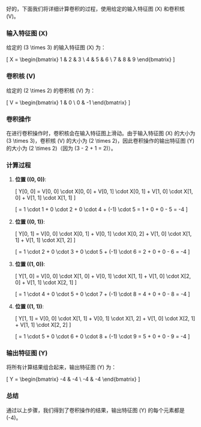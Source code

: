 好的，下面我们将详细计算卷积的过程，使用给定的输入特征图 \(X\) 和卷积核 \(V\)。

### 输入特征图 \(X\)

给定的 \(3 \times 3\) 的输入特征图 \(X\) 为：

\[
X = \begin{bmatrix}
1 & 2 & 3 \\
4 & 5 & 6 \\
7 & 8 & 9
\end{bmatrix}
\]

### 卷积核 \(V\)

给定的 \(2 \times 2\) 的卷积核 \(V\) 为：

\[
V = \begin{bmatrix}
1 & 0 \\
0 & -1
\end{bmatrix}
\]

### 卷积操作

在进行卷积操作时，卷积核会在输入特征图上滑动。由于输入特征图 \(X\) 的大小为 \(3 \times 3\)，卷积核 \(V\) 的大小为 \(2 \times 2\)，因此卷积操作的输出特征图 \(Y\) 的大小为 \(2 \times 2\)（因为 \(3 - 2 + 1 = 2\)）。

### 计算过程

1. **位置 \((0, 0)\)**:

   \[
   Y[0, 0] = V[0, 0] \cdot X[0, 0] + V[0, 1] \cdot X[0, 1] + V[1, 0] \cdot X[1, 0] + V[1, 1] \cdot X[1, 1]
   \]

   \[
   = 1 \cdot 1 + 0 \cdot 2 + 0 \cdot 4 + (-1) \cdot 5 = 1 + 0 + 0 - 5 = -4
   \]

2. **位置 \((0, 1)\)**:

   \[
   Y[0, 1] = V[0, 0] \cdot X[0, 1] + V[0, 1] \cdot X[0, 2] + V[1, 0] \cdot X[1, 1] + V[1, 1] \cdot X[1, 2]
   \]

   \[
   = 1 \cdot 2 + 0 \cdot 3 + 0 \cdot 5 + (-1) \cdot 6 = 2 + 0 + 0 - 6 = -4
   \]

3. **位置 \((1, 0)\)**:

   \[
   Y[1, 0] = V[0, 0] \cdot X[1, 0] + V[0, 1] \cdot X[1, 1] + V[1, 0] \cdot X[2, 0] + V[1, 1] \cdot X[2, 1]
   \]

   \[
   = 1 \cdot 4 + 0 \cdot 5 + 0 \cdot 7 + (-1) \cdot 8 = 4 + 0 + 0 - 8 = -4
   \]

4. **位置 \((1, 1)\)**:

   \[
   Y[1, 1] = V[0, 0] \cdot X[1, 1] + V[0, 1] \cdot X[1, 2] + V[1, 0] \cdot X[2, 1] + V[1, 1] \cdot X[2, 2]
   \]

   \[
   = 1 \cdot 5 + 0 \cdot 6 + 0 \cdot 8 + (-1) \cdot 9 = 5 + 0 + 0 - 9 = -4
   \]

### 输出特征图 \(Y\)

将所有计算结果组合起来，输出特征图 \(Y\) 为：

\[
Y = \begin{bmatrix}
-4 & -4 \\
-4 & -4
\end{bmatrix}
\]

### 总结

通过以上步骤，我们得到了卷积操作的结果，输出特征图 \(Y\) 的每个元素都是 \(-4\)。
